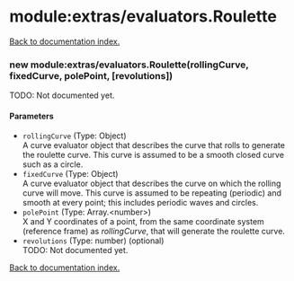 # module:extras/evaluators.Roulette

[Back to documentation index.](index.md)

<a name='extras_evaluators.Roulette'></a>
### new module:extras/evaluators.Roulette(rollingCurve, fixedCurve, polePoint, [revolutions])

TODO: Not documented yet.

#### Parameters

* `rollingCurve` (Type: Object)<br>A curve evaluator object that describes the curve that rolls to generate the roulette curve. This curve is assumed to be a smooth closed curve such as a circle.
* `fixedCurve` (Type: Object)<br>A curve evaluator object that describes the curve on which the rolling curve will move. This curve is assumed to be repeating (periodic) and smooth at every point; this includes periodic waves and circles.
* `polePoint` (Type: Array.&lt;number>)<br>X and Y coordinates of a point, from the same coordinate system (reference frame) as <i>rollingCurve</i>, that will generate the roulette curve.
* `revolutions` (Type: number) (optional)<br>TODO: Not documented yet.

[Back to documentation index.](index.md)
